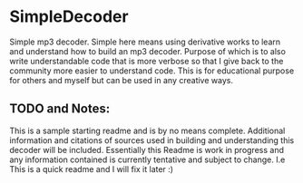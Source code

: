 # SimpleDecoder
Simple mp3 decoder. Simple here means using derivative works to learn and understand how to build an mp3 decoder. Purpose of which is to also write understandable code that is more verbose so that I give back to the community more easier to understand code.  This is for educational purpose for others and myself but can be used in any creative ways.

## TODO and Notes:
This is a sample starting readme and is by no means complete. Additional information and citations of sources used in building and understanding this decoder will be included.
Essentially this  Readme is work in progress and any information contained is currently tentative and subject to change. I.e This is a quick readme and I will fix it later :)
